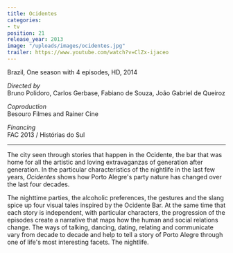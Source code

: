 ```yaml
---
title: Ocidentes
categories:
- tv
position: 21
release_year: 2013
image: "/uploads/images/ocidentes.jpg"
trailer: https://www.youtube.com/watch?v=ClZx-ijaceo
---
```


Brazil, One season with 4 episodes, HD, 2014

_Directed by_  
Bruno Polidoro, Carlos Gerbase, Fabiano de Souza, João Gabriel de Queiroz

_Coproduction_  
Besouro Filmes and Rainer Cine

_Financing_  
FAC 2013 / Histórias do Sul

---

The city seen through stories that happen in the Ocidente, the bar that was home for all the artistic and loving extravaganzas of generation after generation. In the particular characteristics of the nightlife in the last few years, _Ocidentes_ shows how Porto Alegre's party nature has changed over the last four decades.

The nighttime parties, the alcoholic preferences, the gestures and the slang spice up four visual tales inspired by the Ocidente Bar. At the same time that each story is independent, with particular characters, the progression of the episodes create a narrative that maps how the human and social relations change. The ways of talking, dancing, dating, relating and communicate vary from decade to decade and help to tell a story of Porto Alegre through one of life's most interesting facets. The nightlife.
